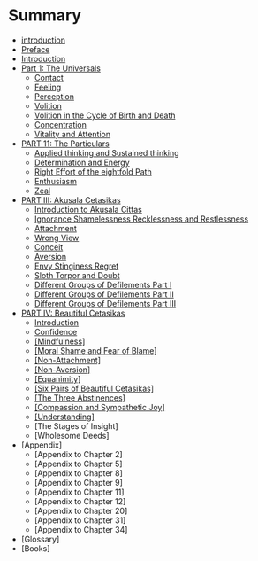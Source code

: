 # Summary

* [introduction](README.md)
* [Preface](preface.md)
* [Introduction](introduction.md)
* [Part 1: The Universals](universals.md)
   * [Contact](contact.md)
   * [Feeling](feeling.md)
   * [Perception](perception.md)
   * [Volition](volition.md)
   * [Volition in the Cycle of Birth and Death](cycle.md)
   * [Concentration](concentration.md)
   * [Vitality and Attention](vitality.md)
* [PART 11: The Particulars](particulars.md)
   * [Applied thinking and Sustained thinking](thinking.md)
   * [Determination and Energy](energy.md)
   * [Right Effort of the eightfold Path](path.md)
   * [Enthusiasm](enthusiasm.md)
   * [Zeal](zeal.md)
* [PART III: Akusala Cetasikas](akusala.md)
   * [Introduction to Akusala Cittas](akusalintro.md)
   * [Ignorance Shamelessness Recklessness and Restlessness](ignorance.md)
   * [Attachment](attachment.md)
   * [Wrong View](wrong_view.md)
   * [Conceit](conceit.md)
   * [Aversion](aversion.md)
   * [Envy Stinginess Regret](envy_stinginess_regret.md)
   * [Sloth Torpor and Doubt](sloth_torpor_and_doubt.md)
   * [Different Groups of Defilements Part I](different_groups_of_defilements_part_i.md)
   * [Different Groups of Defilements Part II](different_groups_of_defilements_part_ii.md)
   * [Different Groups of Defilements Part III](different_groups_of_defilements_part_iii.md)
* [PART IV: Beautiful Cetasikas](part_iv_beautiful_cetasikas.md)
   * [Introduction](introduction.md)
   * [Confidence](confidence.md)
   * [[Mindfulness]](mindfulness.md)
   * [[Moral Shame and Fear of Blame]](moral_shame_and_fear_of_blame.md)
   * [[Non-Attachment]](non-attachment.md)
   * [[Non-Aversion]](non-aversion.md)
   * [[Equanimity]](equanimity.md)
   * [[Six Pairs of Beautiful Cetasikas]](six_pairs_of_beautiful_cetasikas.md)
   * [[The Three Abstinences]](the_three_abstinences.md)
   * [[Compassion and Sympathetic Joy]](compassion_and_sympathetic_joy.md)
   * [[Understanding]](understanding.md)
   * [The Stages of Insight]
   * [Wholesome Deeds]
* [Appendix]
   * [Appendix to Chapter 2]
   * [Appendix to Chapter 5]
   * [Appendix to Chapter 8]
   * [Appendix to Chapter 9]
   * [Appendix to Chapter 11]
   * [Appendix to Chapter 12]
   * [Appendix to Chapter 20]
   * [Appendix to Chapter 31]
   * [Appendix to Chapter 34]
* [Glossary]
* [Books]


